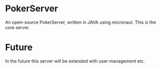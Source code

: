 # PokerServer
An open-source PokerServer, written in JAVA using micronaut. 
This is the core server. 

# Future
In the future this server will be extended with user management etc.
